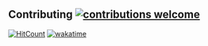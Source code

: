 ## Contributing [![contributions welcome](https://img.shields.io/badge/contributions-welcome-brightgreen.svg?style=flat)](https://github.com/c0dezin/FTT/issues)
[![HitCount](https://hits.dwyl.com/c0dezin/FTT.svg?style=flat-square)](http://hits.dwyl.com/c0dezin/FTT)
[![wakatime](https://wakatime.com/badge/user/018c2181-6355-4e47-8053-f7e42d337f6f/project/018c21b6-d90e-4d35-b59a-69aa197978fb.svg)](https://wakatime.com/badge/user/018c2181-6355-4e47-8053-f7e42d337f6f/project/018c21b6-d90e-4d35-b59a-69aa197978fb)

